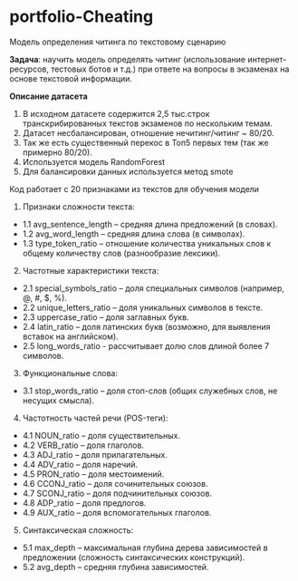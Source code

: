 # portfolio-Cheating
Модель определения читинга по текстовому сценарию

**Задача**: научить модель определять читинг (использование интернет-ресурсов, тестовых ботов и т.д.) при ответе на вопросы в экзаменах на основе текстовой информации. 

**Описание датасета**
1. В исходном датасете содержится 2,5 тыс.строк транскрибированных текстов экзаменов по нескольким темам. 
2. Датасет несбалансирован, отношение нечитинг/читинг ~ 80/20.
3. Так же есть существенный перекос в Топ5 первых тем (так же примерно 80/20).
4. Используется модель RandomForest
5. Для балансировки данных используется метод smote

Код работает с 20 признаками из текстов для обучения модели

1. Признаки сложности текста:
- 1.1 avg_sentence_length – средняя длина предложений (в словах).
- 1.2 avg_word_length – средняя длина слова (в символах).
- 1.3 type_token_ratio – отношение количества уникальных слов к общему количеству слов (разнообразие лексики).

2. Частотные характеристики текста:
- 2.1 special_symbols_ratio – доля специальных символов (например, @, #, $, %).
- 2.2 unique_letters_ratio – доля уникальных символов в тексте.
- 2.3 uppercase_ratio – доля заглавных букв.
- 2.4 latin_ratio – доля латинских букв (возможно, для выявления вставок на английском).
- 2.5 long_words_ratio - рассчитывает долю слов длиной более 7 символов.

3. Функциональные слова:
- 3.1 stop_words_ratio – доля стоп-слов (общих служебных слов, не несущих смысла).

4. Частотность частей речи (POS-теги):
- 4.1 NOUN_ratio – доля существительных.
- 4.2 VERB_ratio – доля глаголов.
- 4.3 ADJ_ratio – доля прилагательных.
- 4.4 ADV_ratio – доля наречий.
- 4.5 PRON_ratio – доля местоимений.
- 4.6 CCONJ_ratio – доля сочинительных союзов.
- 4.7 SCONJ_ratio – доля подчинительных союзов.
- 4.8 ADP_ratio – доля предлогов.
- 4.9 AUX_ratio – доля вспомогательных глаголов.

5. Синтаксическая сложность:
- 5.1 max_depth – максимальная глубина дерева зависимостей в предложении (сложность синтаксических конструкций).
- 5.2 avg_depth – средняя глубина зависимостей.

